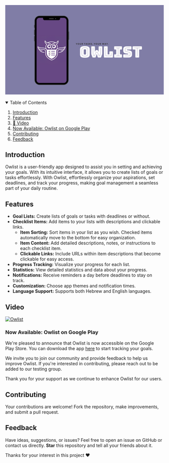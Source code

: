 ![Image Alt Text](ReadmeAssets/appCover.png)

<details open="open">
  <summary>Table of Contents</summary>
  <ol>
    <li><a href="#introduction">Introduction</a></li>
    <li><a href="#features">Features</a></li>
    <li><a href="#video">🎥 Video</a></li>
    <li><a href="#google-play">Now Available: Owlist on Google Play</a></li>
    <li><a href="#contributing">Contributing</a></li>
    <li><a href="#feedback">Feedback</a></li>
  </ol>
</details>

## Introduction
Owlist is a user-friendly app designed to assist you in setting and achieving your goals. With its intuitive interface, it allows you to create lists of goals or tasks effortlessly.
With Owlist, effortlessly organize your aspirations, set deadlines, and track your progress, making goal management a seamless part of your daily routine.

## Features
- **Goal Lists:** Create lists of goals or tasks with deadlines or without.
-  **Checklist Items:** Add items to your lists with descriptions and clickable links.
    - **Item Sorting:** Sort items in your list as you wish. Checked items automatically move to the bottom for easy organization.
    -  **Item Content:** Add detailed descriptions, notes, or instructions to each checklist item.
    -  **Clickable Links:** Include URLs within item descriptions that become clickable for easy access.
- **Progress Tracking:** Visualize your progress for each list.
- **Statistics:** View detailed statistics and data about your progress.
- **Notifications:** Receive reminders a day before deadlines to stay on track.
- **Customization:** Choose app themes and notification times.
- **Language Support:** Supports both Hebrew and English languages.

## Video

[![Owlist](https://img.youtube.com/vi/EV7poyW58cg/0.jpg)](https://www.youtube.com/watch?v=EV7poyW58cg "Owlist")

### Now Available: Owlist on Google Play
We're pleased to announce that Owlist is now accessible on the Google Play Store. You can download the app [here](https://play.google.com/store/apps/details?id=com.yinonhdev.owlist&pcampaignid=web_share) to start tracking your goals.

We invite you to join our community and provide feedback to help us improve Owlist. If you're interested in contributing, please reach out to be added to our testing group.

Thank you for your support as we continue to enhance Owlist for our users.


## Contributing
Your contributions are welcome! Fork the repository, make improvements, and submit a pull request.

## Feedback
Have ideas, suggestions, or issues? Feel free to open an issue on GitHub or contact us directly.
**Star**  this repository and tell all your friends about it.

Thanks for your interest in this project ❤️
